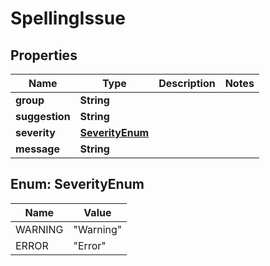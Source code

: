 

# SpellingIssue


## Properties

| Name | Type | Description | Notes |
|------------ | ------------- | ------------- | -------------|
|**group** | **String** |  |  |
|**suggestion** | **String** |  |  |
|**severity** | [**SeverityEnum**](#SeverityEnum) |  |  |
|**message** | **String** |  |  |



## Enum: SeverityEnum

| Name | Value |
|---- | -----|
| WARNING | &quot;Warning&quot; |
| ERROR | &quot;Error&quot; |



